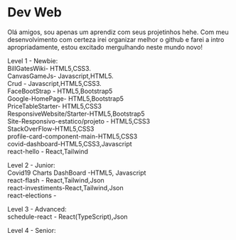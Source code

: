 # Dev Web

Olá amigos, sou apenas um aprendiz com seus projetinhos hehe. Com meu desenvolvimento com certeza irei organizar melhor o github e farei a intro apropriadamente, estou excitado mergulhando neste mundo novo!


Level 1 - Newbie:                                                                 
BillGatesWiki- HTML5,CSS3.                                                                      
CanvasGameJs- Javascript,HTML5.                                                                  
Crud - Javascript,HTML5,CSS3.                                                                  
FaceBootStrap - HTML5,Bootstrap5                                                                  
Google-HomePage- HTML5,Bootstrap5                                                                  
PriceTableStarter- HTML5,CSS3                                                                  
ResponsiveWebsite/Starter-HTML5,Bootstrap5                                                                 
Site-Responsivo-estatico/projeto - HTML5,CSS3                                                                 
StackOverFlow-HTML5,CSS3                                                                 
profile-card-component-main-HTML5,CSS3                                                                 
covid-dashboard-HTML5,CSS3,Javascript                                                                 
react-hello - React,Tailwind                                                                 

Level 2 - Junior:                                                                 
Covid19 Charts DashBoard -HTML5, Javascript                                                                 
react-flash - React,Tailwind,Json                                                                 
react-investiments-React,Tailwind,Json                                                                 
react-elections -                                                                  

Level 3 - Advanced:                                                                 
schedule-react - React(TypeScript),Json                                                                 
                                                                 
                                                                 
Level 4 - Senior:                                                                 



